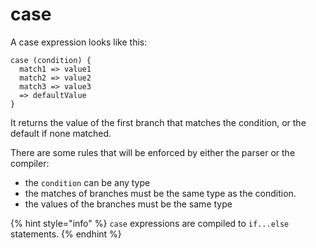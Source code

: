 # case

A case expression looks like this:

```text
case (condition) {
  match1 => value1
  match2 => value2
  match3 => value3
  => defaultValue
}
```

It returns the value of the first branch that matches the condition, or the default if none matched.

There are some rules that will be enforced by either the parser or the compiler:

* the `condition` can be any type
* the matches of branches must be the same type as the condition.
* the values of the branches must be the same type

{% hint style="info" %}
`case` expressions are compiled to `if...else` statements.
{% endhint %}

